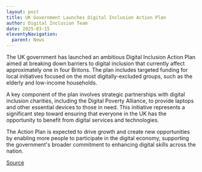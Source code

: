 ```yaml
---
layout: post
title: UK Government Launches Digital Inclusion Action Plan
author: Digital Inclusion Team
date: 2025-03-15
eleventyNavigation:
  parent: News
---
```


The UK government has launched an ambitious Digital Inclusion Action Plan aimed at breaking down barriers to digital inclusion that currently affect approximately one in four Britons. The plan includes targeted funding for local initiatives focused on the most digitally-excluded groups, such as the elderly and low-income households.

A key component of the plan involves strategic partnerships with digital inclusion charities, including the Digital Poverty Alliance, to provide laptops and other essential devices to those in need. This initiative represents a significant step toward ensuring that everyone in the UK has the opportunity to benefit from digital services and technologies.

The Action Plan is expected to drive growth and create new opportunities by enabling more people to participate in the digital economy, supporting the government's broader commitment to enhancing digital skills across the nation.

[Source](https://www.gov.uk/government/news/plan-to-increase-digital-skills-to-deliver-growth-and-opportunity-for-all)
